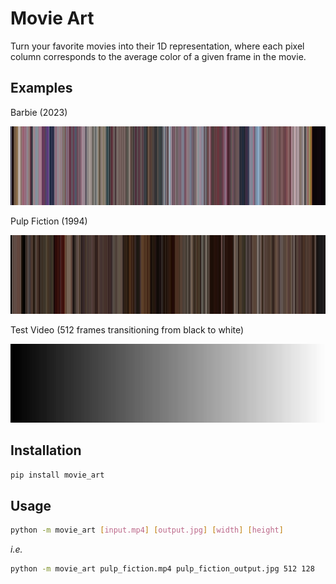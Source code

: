 # Movie Art
Turn your favorite movies into their 1D representation, where each pixel column 
corresponds to the average color of a given frame in the movie.


## Examples
Barbie (2023)

![Barbie (2023)](img/barbie_output.jpg)

Pulp Fiction (1994)

![Pulp Fiction (1994)](img/pulp_fiction_output.jpg)

Test Video (512 frames transitioning from black to white)

![Test Video (512 frames transitioning from black to white)](img/test_output.jpg)


## Installation
```sh
pip install movie_art
```


## Usage
```sh
python -m movie_art [input.mp4] [output.jpg] [width] [height]
```
*i.e.*
```sh
python -m movie_art pulp_fiction.mp4 pulp_fiction_output.jpg 512 128
```
